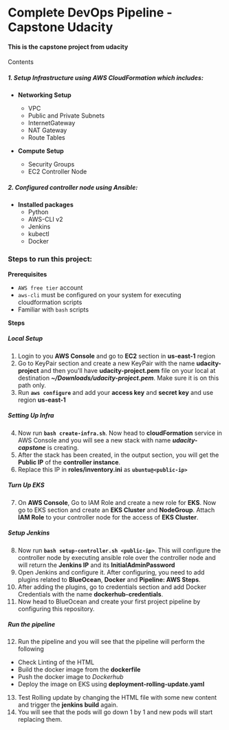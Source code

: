 # Complete DevOps Pipeline - Capstone Udacity

#### This is the capstone project from udacity

Contents

##### 1. Setup Infrastructure using AWS CloudFormation which includes:

 - **Networking Setup**
 	- VPC
 	- Public and Private Subnets
 	- InternetGateway
 	- NAT Gateway
 	- Route Tables

 - **Compute Setup**
 	- Security Groups
 	- EC2 Controller Node

##### 2. Configured controller node using Ansible:

 - **Installed packages**
 	- Python
 	- AWS-CLI v2
 	- Jenkins
 	- kubectl
 	- Docker

### Steps to run this project:

**Prerequisites**

- `AWS free tier` account
- `aws-cli` must be configured on your system for executing cloudformation scripts 
- Familiar with `bash` scripts

**Steps**

##### Local Setup

1. Login to you **AWS Console** and go to **EC2** section in **us-east-1** region
2. Go to KeyPair section and create a new KeyPair with the name **udacity-project** and then you'll have **udacity-project.pem** file on your local at destination ***~/Downloads/udacity-project.pem***. Make sure it is on this path only.
3. Run **`aws configure`** and add your **access key** and **secret key** and use region **us-east-1**

##### Setting Up Infra

4. Now run **`bash create-infra.sh`**. Now head to **cloudFormation** service in AWS Console and you will see a new stack with name ***udacity-capstone*** is creating.
5. After the stack has been created, in the output section, you will get the **Public IP** of the **controller instance**.
6. Replace this IP in **roles/inventory.ini** as **`ubuntu@<public-ip>`** 

##### Turn Up EKS

7. On **AWS Console**, Go to IAM Role and create a new role for **EKS**. Now go to EKS section and create an **EKS Cluster** and **NodeGroup**. Attach **IAM Role** to your controller node for the access of **EKS Cluster**.

##### Setup Jenkins

8. Now run **`bash setup-controller.sh <public-ip>`**. This will configure the controller node by executing ansible role over the controller node and will return the **Jenkins IP** and its **InitialAdminPassword**
9. Open Jenkins and configure it. After configuring, you need to add plugins related to **BlueOcean**, **Docker** and **Pipeline: AWS Steps**.
10. After adding the plugins, go to credentials section and add Docker Credentials with the name **dockerhub-credentials**.
11. Now head to BlueOcean and create your first project pipeline by configuring this repository.

##### Run the pipeline

12. Run the pipeline and you will see that the pipeline will perform the following
 - Check Linting of the HTML
 - Build the docker image from the **dockerfile**
 - Push the docker image to *Dockerhub*
 - Deploy the image on EKS using **deployment-rolling-update.yaml**
13. Test Rolling update by changing the HTML file with some new content and trigger the **jenkins build** again.
14. You will see that the pods will go down 1 by 1 and new pods will start replacing them.
